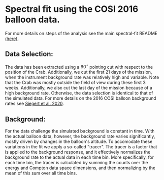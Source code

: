 # Spectral fit using the COSI 2016 balloon data. 

For more details on steps of the analysis see the main spectral-fit README [(here)](../../spectral-fit/README.md).

## Data Selection:
The data has been extracted using a $60^\circ$ pointing cut with respect to the position of the Crab. Additionally, we cut the first 21 days of the mission, when the instrument background rate was relatively high and variable. Note that the Crab was mostly outside the field of view during these first 3 weeks. Additionally, we also cut the last day of the mission because of a high background rate. Otherwise, the data selection is identical to that of the simulated data. For more details on the 2016 COSI balloon background rates see [Siegert et al. 2020](https://iopscience.iop.org/article/10.3847/1538-4357/ab9607).

## Background:
For the data challenge the simulated background is constant in time. With the actual balloon data, however, the background rate varies significantly, mostly driven by changes in the balloon's altitude. To accomodate these variations in the fit we apply a so-called "tracer". The tracer is a factor that is applied to the background response, and it effectively normalizes the background rate to the actual data in each time bin. More specifically, for each time bin, the tracer is calculated by summing the counts over the energy and Compton data space dimensions, and then normalizing by the mean of this sum over all time bins. 

